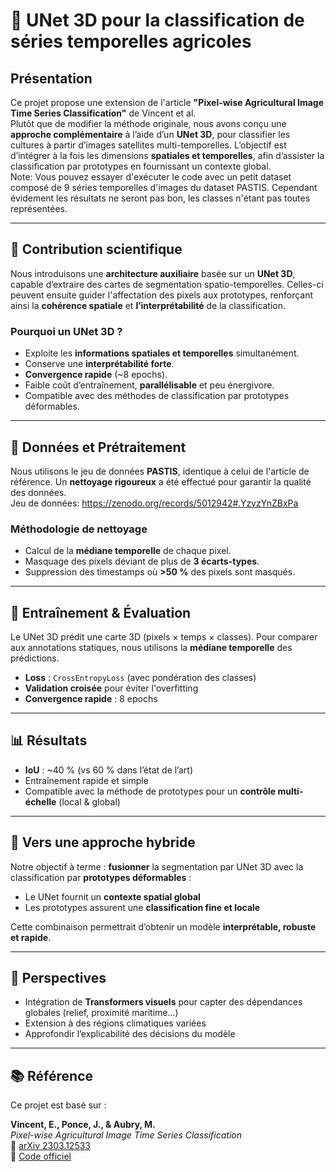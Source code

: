 # 🌾 UNet 3D pour la classification de séries temporelles agricoles

## Présentation

Ce projet propose une extension de l'article **"Pixel-wise Agricultural Image Time Series Classification"** de Vincent et al.  
Plutôt que de modifier la méthode originale, nous avons conçu une **approche complémentaire** à l’aide d’un **UNet 3D**, pour classifier les cultures à partir d’images satellites multi-temporelles. L’objectif est d’intégrer à la fois les dimensions **spatiales et temporelles**, afin d’assister la classification par prototypes en fournissant un contexte global.  
Note: Vous pouvez essayer d'exécuter le code avec un petit dataset composé de 9 séries temporelles d'images du dataset PASTIS. Cependant évidement les résultats ne seront pas bon, les classes n'étant pas toutes représentées.

---

## 🔬 Contribution scientifique

Nous introduisons une **architecture auxiliaire** basée sur un **UNet 3D**, capable d’extraire des cartes de segmentation spatio-temporelles. Celles-ci peuvent ensuite guider l'affectation des pixels aux prototypes, renforçant ainsi la **cohérence spatiale** et **l’interprétabilité** de la classification.

### Pourquoi un UNet 3D ?

- Exploite les **informations spatiales et temporelles** simultanément.
- Conserve une **interprétabilité forte**.
- **Convergence rapide** (~8 epochs).
- Faible coût d’entraînement, **parallélisable** et peu énergivore.
- Compatible avec des méthodes de classification par prototypes déformables.

---

## 🧼 Données et Prétraitement

Nous utilisons le jeu de données **PASTIS**, identique à celui de l'article de référence. Un **nettoyage rigoureux** a été effectué pour garantir la qualité des données.  
Jeu de données: https://zenodo.org/records/5012942#.YzvzYnZBxPa

### Méthodologie de nettoyage

- Calcul de la **médiane temporelle** de chaque pixel.
- Masquage des pixels déviant de plus de **3 écarts-types**.
- Suppression des timestamps où **>50 %** des pixels sont masqués.

---

## 🧠 Entraînement & Évaluation

Le UNet 3D prédit une carte 3D (pixels × temps × classes). Pour comparer aux annotations statiques, nous utilisons la **médiane temporelle** des prédictions.

- **Loss** : `CrossEntropyLoss` (avec pondération des classes)
- **Validation croisée** pour éviter l'overfitting
- **Convergence rapide** : 8 epochs

---

## 📊 Résultats

- **IoU** : ~40 % (vs 60 % dans l’état de l’art)
- Entraînement rapide et simple
- Compatible avec la méthode de prototypes pour un **contrôle multi-échelle** (local & global)

---

## 🧩 Vers une approche hybride

Notre objectif à terme : **fusionner** la segmentation par UNet 3D avec la classification par **prototypes déformables** :

- Le UNet fournit un **contexte spatial global**
- Les prototypes assurent une **classification fine et locale**

Cette combinaison permettrait d’obtenir un modèle **interprétable, robuste et rapide**.

---

## 🚀 Perspectives

- Intégration de **Transformers visuels** pour capter des dépendances globales (relief, proximité maritime...)
- Extension à des régions climatiques variées
- Approfondir l’explicabilité des décisions du modèle

---

## 📚 Référence

Ce projet est basé sur :

**Vincent, E., Ponce, J., & Aubry, M.**  
*Pixel-wise Agricultural Image Time Series Classification*  
📄 [arXiv 2303.12533](https://arxiv.org/abs/2303.12533)  
🔗 [Code officiel](https://github.com/ElliotVincent/AgriITSC)
